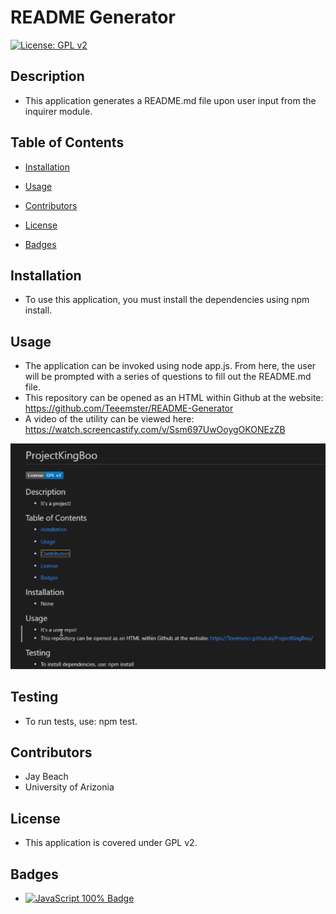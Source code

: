 # README Generator

[![License: GPL v2](https://img.shields.io/badge/License-GPL_v2-blue.svg)](https://www.gnu.org/licenses/old-licenses/gpl-2.0.en.html)

## Description
* This application generates a README.md file upon user input from the inquirer module.

## Table of Contents
* [Installation](#installation)

* [Usage](#usage)

* [Contributors](#contributors)

* [License](#license)

* [Badges](#badges)

## Installation
* To use this application, you must install the dependencies using npm install. 

## Usage
* The application can be invoked using node app.js. From here, the user will be prompted with a series of questions to fill out the README.md file.
* This repository can be opened as an HTML within Github at the website: https://github.com/Teeemster/README-Generator
* A video of the utility can be viewed here: https://watch.screencastify.com/v/Ssm697UwOoygOKONEzZB

![Sample of README](SampleREADME.PNG)

## Testing
* To run tests, use: npm test.

## Contributors
* Jay Beach
* University of Arizonia

## License
* This application is covered under GPL v2.

## Badges

* <a href="https://github.com/badges/shields"><img src="https://img.shields.io/badge/JSS-100%25-green" alt="JavaScript 100% Badge"></a>
